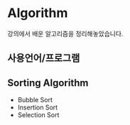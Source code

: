 # Algorithm
강의에서 배운 알고리즘을 정리해놓았습니다.

사용언어/프로그램
- 

## Sorting Algorithm
- Bubble Sort
- Insertion Sort
- Selection Sort
